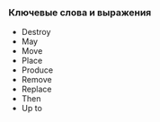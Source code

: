 ### Ключевые слова и выражения

- Destroy
- May
- Move
- Place
- Produce
- Remove
- Replace
- Then
- Up to
